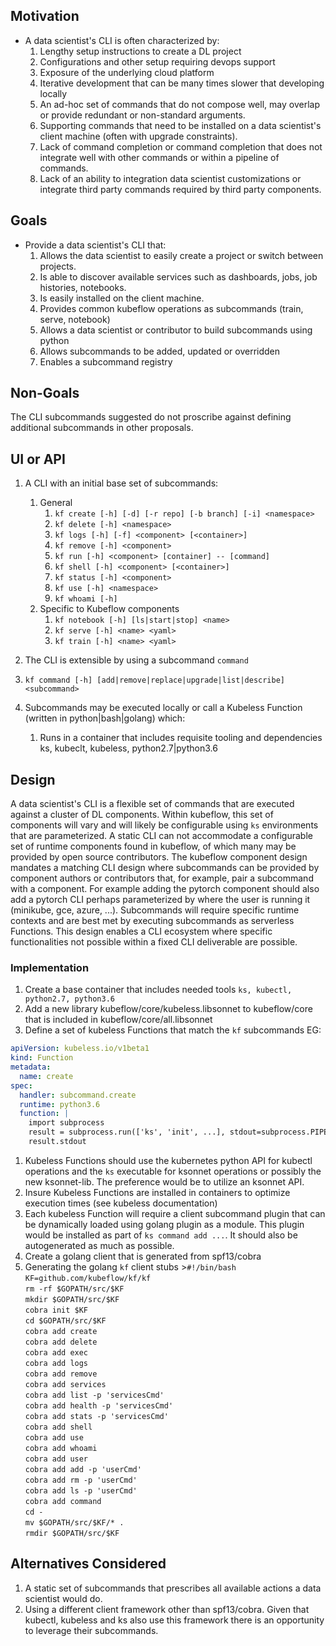 

## Motivation
- A data scientist's CLI is often characterized by:   
  1. Lengthy setup instructions to create a DL project
  1. Configurations and other setup requiring devops support
  1. Exposure of the underlying cloud platform
  1. Iterative development that can be many times slower that developing locally
  1. An ad-hoc set of commands that do not compose well, may overlap or provide redundant or non-standard arguments.
  1. Supporting commands that need to be installed on a data scientist's client machine (often with upgrade constraints).
  1. Lack of command completion or command completion that does not integrate well with other commands or within a pipeline of commands.
  1. Lack of an ability to integration data scientist customizations or integrate third party commands required by third party components.  

## Goals
- Provide a data scientist's CLI that:
  1. Allows the data scientist to easily create a project or switch between projects.
  1. Is able to discover available services such as dashboards, jobs, job histories, notebooks.
  1. Is easily installed on the client machine.
  1. Provides common kubeflow operations as subcommands (train, serve, notebook)
  1. Allows a data scientist or contributor to build subcommands using python
  1. Allows subcommands to be added, updated or overridden
  1. Enables a subcommand registry   

## Non-Goals
The CLI subcommands suggested do not proscribe against defining additional subcommands in other proposals.

## UI or API
1. A CLI with an initial base set of subcommands:
   1. General    
      1. `kf create [-h] [-d] [-r repo] [-b branch] [-i] <namespace>`
      1. `kf delete [-h] <namespace>`
      1. `kf logs [-h] [-f] <component> [<container>]`
      1. `kf remove [-h] <component>`
      1. `kf run [-h] <component> [container] -- [command]`
      1. `kf shell [-h] <component> [<container>]`
      1. `kf status [-h] <component>`
      1. `kf use [-h] <namespace>`
      1. `kf whoami [-h]`
   1. Specific to Kubeflow components
      1. `kf notebook [-h] [ls|start|stop] <name>`
      1. `kf serve [-h] <name> <yaml>`
      1. `kf train [-h] <name> <yaml>`

1. The CLI is extensible by using a subcommand `command`
  1. `kf command [-h] [add|remove|replace|upgrade|list|describe] <subcommand>`
1. Subcommands may be executed locally or call a Kubeless Function (written in python|bash|golang) which:    
   1. Runs in a container that includes requisite tooling and dependencies ks, kubeclt, kubeless, python2.7|python3.6

## Design
A data scientist's CLI is a flexible set of commands that are executed against a cluster of DL components. Within kubeflow, this set of components will vary and will likely be configurable using `ks` environments that are parameterized. A static CLI can not accommodate a configurable set of runtime components found in kubeflow, of which many may be provided by open source contributors. The kubeflow component design mandates a matching CLI design where subcommands can be provided by component authors or contributors that, for example, pair a subcommand with a component. For example adding the pytorch component should also add a pytorch CLI perhaps parameterized by where the user is running it (minikube, gce, azure, ...). Subcommands will require specific runtime contexts and are best met by executing subcommands as serverless Functions. This design enables a CLI ecosystem where specific functionalities not possible within a fixed CLI deliverable are possible.  

### Implementation
1. Create a base container that includes needed tools `ks, kubectl, python2.7, python3.6`
1. Add a new library kubeflow/core/kubeless.libsonnet to kubeflow/core that is included in kubeflow/core/all.libsonnet
1. Define a set of kubeless Functions that match the `kf` subcommands EG:
```yaml
apiVersion: kubeless.io/v1beta1
kind: Function
metadata:
  name: create
spec:
  handler: subcommand.create
  runtime: python3.6
  function: |
    import subprocess
    result = subprocess.run(['ks', 'init', ...], stdout=subprocess.PIPE)
    result.stdout
```
   1. Kubeless Functions should use the kubernetes python API for kubectl operations and the `ks` executable for ksonnet operations or possibly the new ksonnet-lib. The preference would be to utilize an ksonnet API.
   1. Insure Kubeless Functions are installed in containers to optimize execution times (see kubeless documentation)
1. Each kubeless Function will require a client subcommand plugin that can be dynamically loaded using golang plugin as a module. This plugin would be installed as part of `ks command add ...`. It should also be autogenerated as much as possible.
1. Create a golang client that is generated from spf13/cobra
  1. Generating the golang `kf` client stubs
    >`#!/bin/bash`<br/>
`KF=github.com/kubeflow/kf/kf`<br/>
`rm -rf $GOPATH/src/$KF`<br/>
`mkdir $GOPATH/src/$KF`<br/>
`cobra init $KF`<br/>
`cd $GOPATH/src/$KF`<br/>
`cobra add create`<br/>
`cobra add delete`<br/>
`cobra add exec`<br/>
`cobra add logs`<br/>
`cobra add remove`<br/>
`cobra add services`<br/>
`cobra add list -p 'servicesCmd'`<br/>
`cobra add health -p 'servicesCmd'`<br/>
`cobra add stats -p 'servicesCmd'`<br/>
`cobra add shell`<br/>
`cobra add use`<br/>
`cobra add whoami`<br/>
`cobra add user`<br/>
`cobra add add -p 'userCmd' `<br/>
`cobra add rm -p 'userCmd' `<br/>
`cobra add ls -p 'userCmd'`<br/>
`cobra add command`<br/>
`cd -`<br/>
`mv $GOPATH/src/$KF/* .`<br/>
`rmdir $GOPATH/src/$KF`<br/>


## Alternatives Considered
1. A static set of subcommands that prescribes all available actions a data scientist would do.
1. Using a different client framework other than spf13/cobra. Given that kubectl, kubeless and ks also use this framework there is an opportunity to leverage their subcommands.

